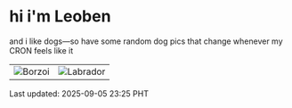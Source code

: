 # hi i'm Leoben

and i like dogs—so have some random dog pics that change whenever my CRON feels like it

|  |  |
|--------|----------|
| ![Borzoi](https://random-dog-vercel.vercel.app/api/random-borzoi?v=1757085932) | ![Labrador](https://random-dog-vercel.vercel.app/api/random-labrador?v=1757085932) |

Last updated: 2025-09-05 23:25 PHT
